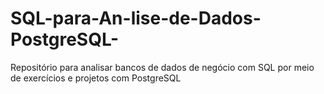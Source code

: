 # SQL-para-An-lise-de-Dados-PostgreSQL-
Repositório para analisar bancos de dados de negócio com SQL por meio de exercícios e projetos com PostgreSQL

